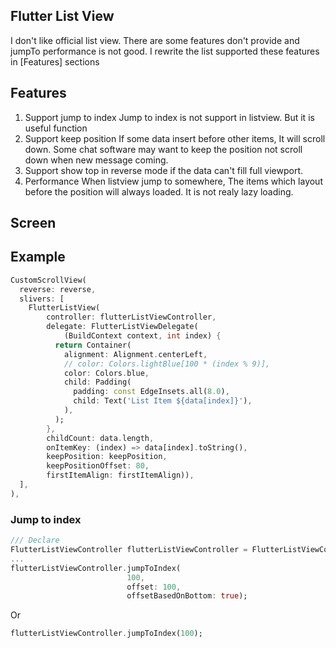 ## Flutter List View

I don't like official list view. There are some features don't provide and jumpTo performance is not good. I rewrite the list supported these features in [Features] sections

## Features

1. Support jump to index
   Jump to index is not support in listview. But it is useful function 
2. Support keep position
   If some data insert before other items, It will scroll down. Some chat software may want to keep the position not scroll down when new message coming.
3. Support show top in reverse mode if the data can't fill full viewport.
4. Performance
   When listview jump to somewhere, The items which layout before the position will always loaded. It is not realy lazy loading.

## Screen

## Example
```dart
CustomScrollView(
  reverse: reverse,
  slivers: [
    FlutterListView(
        controller: flutterListViewController,
        delegate: FlutterListViewDelegate(
            (BuildContext context, int index) {
          return Container(
            alignment: Alignment.centerLeft,
            // color: Colors.lightBlue[100 * (index % 9)],
            color: Colors.blue,
            child: Padding(
              padding: const EdgeInsets.all(8.0),
              child: Text('List Item ${data[index]}'),
            ),
          );
        },
        childCount: data.length,
        onItemKey: (index) => data[index].toString(),
        keepPosition: keepPosition,
        keepPositionOffset: 80,
        firstItemAlign: firstItemAlign)),
  ],
),
```
### Jump to index
```dart
/// Declare
FlutterListViewController flutterListViewController = FlutterListViewController();
...
flutterListViewController.jumpToIndex(
                          100,
                          offset: 100,
                          offsetBasedOnBottom: true);
```
Or
```dart
flutterListViewController.jumpToIndex(100);
```                          